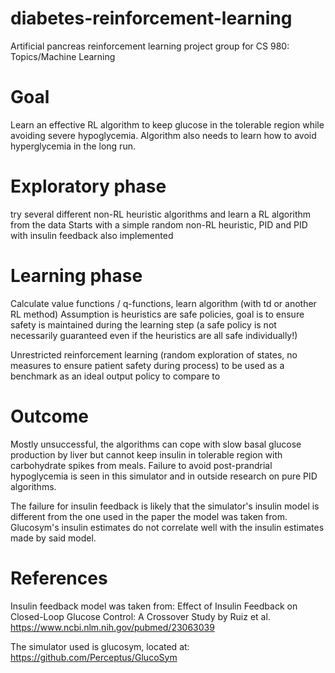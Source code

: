# diabetes-reinforcement-learning #
Artificial pancreas reinforcement learning project group for CS 980: Topics/Machine Learning

# Goal #
Learn an effective RL algorithm to keep glucose in the tolerable region while avoiding severe hypoglycemia. Algorithm also needs to learn how to avoid hyperglycemia in the long run.

# Exploratory phase #
try several different non-RL heuristic algorithms and learn a RL algorithm from the data
Starts with a simple random non-RL heuristic, PID and PID with insulin feedback also implemented

# Learning phase #
Calculate value functions / q-functions, learn algorithm (with td or another RL method)
Assumption is heuristics are safe policies, goal is to ensure safety is maintained during the learning step (a safe policy is not necessarily guaranteed even if the heuristics are all safe individually!)

Unrestricted reinforcement learning (random exploration of states, no measures to ensure patient safety during process) to be used as a benchmark as an ideal output policy to compare to

# Outcome #
Mostly unsuccessful, the algorithms can cope with slow basal glucose production by liver but cannot keep insulin in tolerable region with carbohydrate spikes from meals. Failure to avoid post-prandrial hypoglycemia is seen in this simulator and in outside research on pure PID algorithms.

The failure for insulin feedback is likely that the simulator's insulin model is different from the one used in the paper the model was taken from. Glucosym's insulin estimates do not correlate well with the insulin estimates made by said model.


# References #
Insulin feedback model was taken from:
Effect of Insulin Feedback on Closed-Loop Glucose Control: A Crossover Study by Ruiz et al.
https://www.ncbi.nlm.nih.gov/pubmed/23063039

The simulator used is glucosym, located at: https://github.com/Perceptus/GlucoSym
